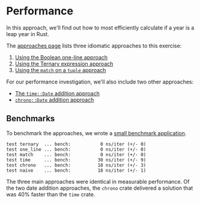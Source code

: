 # Performance

In this approach, we'll find out how to most efficiently calculate if a year is a leap year in Rust.

The [approaches page][approaches] lists three idiomatic approaches to this exercise:

1. [Using the Boolean one-line approach][approach-boolean-line]
2. [Using the Ternary expression approach][approach-ternary-expression]
3. [Using the `match` on a `tuple` approach][approach-match-on-a-tuple]

For our performance investigation, we'll also include two other approaches:

- [The `time::Date` addition approach][approach-date-add-time]
- [`chrono::Date` addition approach][approach-date-add-chrono]

## Benchmarks

To benchmark the approaches, we wrote a [small benchmark application][benchmark-application].

```
test ternary  ... bench:           0 ns/iter (+/- 0)
test one_line ... bench:           0 ns/iter (+/- 0)
test match    ... bench:           0 ns/iter (+/- 0)
test time     ... bench:          30 ns/iter (+/- 9)
test chrono   ... bench:          18 ns/iter (+/- 3)
test naive    ... bench:          18 ns/iter (+/- 1)
```

The three main approaches were identical in measurable performance.
Of the two date addition approaches, the `chrono` crate delivered a solution that was 40% faster than the `time` crate.

[approaches]: https://exercism.org/tracks/rust/exercises/leap/approaches
[approach-boolean-line]: https://exercism.org/tracks/rust/exercises/leap/approaches/boolean-one-line
[approach-ternary-expression]: https://exercism.org/tracks/rust/exercises/leap/approaches/ternary-expression
[approach-match-on-a-tuple]: https://exercism.org/tracks/rust/exercises/leap/approaches/match-on-a-tuple
[approach-date-add-time]: https://exercism.org/tracks/rust/exercises/leap/approaches/date-addition-time
[approach-date-add-chrono]: https://exercism.org/tracks/rust/exercises/leap/approaches/date-addition-chrono
[benchmark-application]: https://github.com/exercism/rust/blob/main/exercises/practice/leap/.articles/performance/code/main.rs

